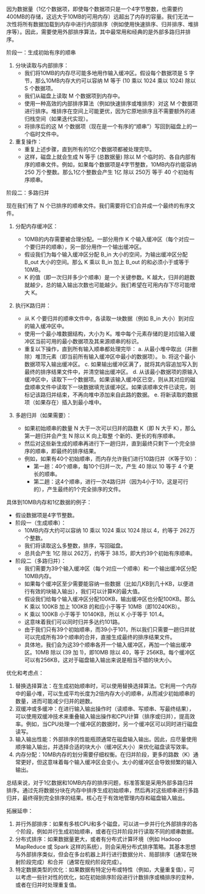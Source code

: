 
因为数据量（1亿个数据项，即使每个数据项只是一个4字节整数，也需要约400MB的存储，这远大于10MB的可用内存）远超出了内存的容量。我们无法一次性将所有数据加载到内存中进行内部排序（例如使用快速排序、归并排序、堆排序等）。因此，需要使用外部排序算法，其中最常用和经典的是外部多路归并排序。

阶段一：生成初始有序的顺串

1.  分块读取与内部排序：
    *   我们将10MB的内存尽可能多地用作输入缓冲区。假设每个数据项是 S 字节，那么10MB内存大约可以容纳 M 等于 (10 乘以 1024 乘以 1024) 除以 S 个数据项。
    *   我们从磁盘上读取 M 个数据项到内存中。
    *   使用一种高效的内部排序算法（例如快速排序或堆排序）对这 M 个数据项进行排序。堆排序在空间上可能更优，因为它原地排序且不需要额外的递归栈空间（如果迭代实现）。
    *   将排序后的这 M 个数据项（现在是一个有序的“顺串”）写回到磁盘上的一个临时文件中。
2.  重复操作：
    *   重复上述步骤，直到所有的1亿个数据项都被处理完毕。
    *   这样，磁盘上就会生成 N 等于 (总数据量) 除以 M 个临时的、各自内部有序的顺串文件。例如，如果每个数据项是4字节整数，10MB内存约能容纳 250 万个整数。那么1亿个整数会产生 1亿 除以 250万 等于 40 个初始有序顺串。

阶段二：多路归并

现在我们有了 N 个已排序的顺串文件。我们需要将它们合并成一个最终的有序文件。

1.  分配内存缓冲区：
    *   10MB的内存需要被合理分配。一部分用作 K 个输入缓冲区（每个对应一个要归并的顺串），另一部分用作一个输出缓冲区。
    *   假设我们为每个输入缓冲区分配 B_in 大小的空间，为输出缓冲区分配 B_out 大小的空间。那么 K 乘以 B_in 加上 B_out 的和必须小于或等于 10MB。
    *   K 的值（即一次归并多少个顺串）是一个关键参数。K 越大，归并的趟数就越少，总的输入输出次数也可能越少。我们希望在可用内存下尽可能增大 K。

2.  执行K路归并：
    *   从 K 个要归并的顺串文件中，各读取一块数据（例如 B_in 大小）到对应的输入缓冲区中。
    *   使用一个最小堆数据结构，大小为 K。堆中每个元素存储的是对应输入缓冲区当前可用的最小数据项及其来源顺串的标识。
    *   重复以下操作，直到所有输入顺串都处理完毕：
        a.  从最小堆中取出（并删除）堆顶元素（即当前所有输入缓冲区中最小的数据项）。
        b.  将这个最小数据项写入输出缓冲区。
        c.  如果输出缓冲区满了，就将其内容追加写入到最终的排序结果文件中，并清空输出缓冲区。
        d.  从该最小数据项的原输入缓冲区中，读取下一个数据项。如果该输入缓冲区已空，则从其对应的磁盘顺串文件中读取下一块数据填充该缓冲区。如果该顺串文件已读完，则标记该路归并结束，不再向堆中添加来自此路的数据。
        e.  将新读取的数据项（如果存在）插入到最小堆中。

3.  多趟归并（如果需要）：
    *   如果初始顺串的数量 N 大于一次可以归并的路数 K（即 N 大于 K），那么第一趟归并会产生 N 除以 K 向上取整 个新的、更长的有序顺串。
    *   然后对这些新生成的顺串再进行下一趟归并，直到最终只剩下一个完全排序的顺串，即最终的排序结果。
    *   例如，如果有40个初始顺串，而内存允许我们进行10路归并（K等于10）：
        *   第一趟：40个顺串，每10个归并一次，产生 40 除以 10 等于 4 个更长的顺串。
        *   第二趟：这4个顺串，进行一次4路归并（因为4小于10，这是可行的），产生最终的1个完全排序的文件。

具体到10MB内存和1亿数据的例子：

*   假设数据项是4字节整数。
*   阶段一（生成顺串）：
    *   10MB内存大约可以容纳 10 乘以 1024 乘以 1024 除以 4，约等于 262万 个整数。
    *   我们将读取这么多整数，排序，写回磁盘。
    *   总共会产生 1亿 除以 262万，约等于 38.15，即大约39个初始有序顺串。
*   阶段二（多路归并）：
    *   我们需要为39个输入缓冲区（每个对应一个顺串）和一个输出缓冲区分配10MB内存。
    *   如果每个缓冲区至少需要能容纳一些数据（比如几KB到几十KB，以便进行有效的块输入输出），我们可以计算K的最大值。
    *   假设我们给每个输入缓冲区分配100KB，输出缓冲区也分配100KB。那么 K 乘以 100KB 加上 100KB 的和应小于等于 10MB（即10240KB）。
    *   K 乘以 100KB 小于等于 10140KB，所以 K 小于等于 101.4。
    *   这意味着我们可以同时归并多达约101路。
    *   由于我们只有39个初始顺串，而39小于101，所以我们只需要一趟归并就可以完成所有39个顺串的合并，直接生成最终的排序结果文件。
    *   具体地，我们会为这39个顺串各开一个输入缓冲区，再加一个输出缓冲区。10MB 除以 (39 加 1)，即10MB 除以 40，等于 256KB。每个缓冲区可以有256KB，这对于磁盘输入输出来说是相当不错的块大小。

优化和考虑点：

1.  替换选择算法：在生成初始顺串时，可以使用替换选择算法。它利用一个内存中的最小堆，可以生成平均长度为2倍内存大小的顺串，从而减少初始顺串的数量，进而可能减少归并的趟数。
2.  双缓冲或多缓冲：在进行输入输出操作时（读顺串、写顺串、写最终结果），可以使用双缓冲技术来重叠输入输出操作和CPU计算（排序或归并），提高效率。例如，当CPU处理一个缓冲区的数据时，另一个缓冲区可以同时进行磁盘读写。
3.  输入输出性能：外部排序的性能瓶颈通常在磁盘输入输出。因此，应尽量使用顺序输入输出，并选择合适的块大小（缓冲区大小）来优化磁盘读写效率。
4.  内存分配：10MB内存的划分需要仔细权衡。在归并阶段，更多的路数（K）通常更好，但这意味着每个输入缓冲区会变小。太小的缓冲区会导致频繁的输入输出。

总结来说，对于1亿数据和10MB内存的排序问题，标准答案是采用外部多路归并排序。通过先将数据分块在内存中排序生成初始顺串，然后再对这些顺串进行多路归并，最终得到完全排序的结果。核心在于有效地管理内存和磁盘输入输出。

拓展延申：

1.  并行外部排序：如果有多核CPU和多个磁盘，可以进一步并行化外部排序的各个阶段，例如并行生成初始顺串，或者在归并阶段并行读取不同的顺串数据。
2.  分布式排序：如果数据量更大，或者有分布式计算环境（例如 Hadoop MapReduce 或 Spark 这样的系统），则会采用分布式排序策略。其基本思想与外部排序类似，但会在多台机器上并行进行数据分片、局部排序（通常在映射阶段完成）和合并（通常在规约阶段完成）。
3.  特定数据类型的优化：如果数据有特定分布或特性（例如，大量重复值），可以考虑一些针对性的优化，如在初始排序阶段进行计数排序或桶排序的变种，或者在归并时处理重复值。

